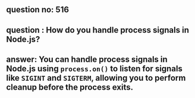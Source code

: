 
      
## question no: 516

## question : How do you handle process signals in Node.js?

## answer: You can handle process signals in Node.js using `process.on()` to listen for signals like `SIGINT` and `SIGTERM`, allowing you to perform cleanup before the process exits.
      